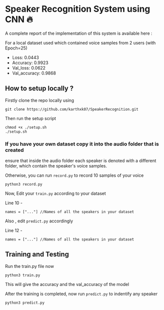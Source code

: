 # Speaker Recognition System using CNN 🔥

A complete report of the implementation of this system is available here : 


For a local dataset used which contained voice samples from 2 users (with Epoch=25)
-  Loss: 0.0443
-  Accuracy: 0.9923
-  Val_loss: 0.0622
-  Val_accuracy: 0.9868


## How to setup locally ?

Firstly clone the repo locally using 

```git clone https://github.com/karthxk07/SpeakerRecognition.git```

Then run the setup script

```
chmod +x ./setup.sh
./setup.sh
```

### If you have your own dataset copy it into the audio folder that is created 
ensure that inside the audio folder each speaker is denoted with a different folder, which contain the speaker's voice samples.

Otherwise, you can run `record.py` to record 10 samples of your voice 
```
python3 record.py
```


Now, Edit your `train.py` according to your dataset

Line 10 - 
```
names = ["..."] //Names of all the speakers in your dataset
```

Also , edit `predict.py` accordingly 

Line 12 -
```
names = ["..."] //Names of all the speakers in your dataset
```

## Training and Testing 

Run the train.py file now
```
python3 train.py
```

This will give the accuracy and the val_accuracy of the model

After the training is completed, now run `predict.py` to indentify any speaker
```
python3 predict.py
```
